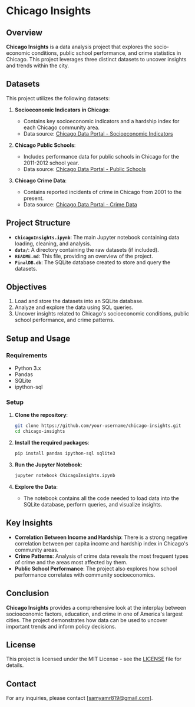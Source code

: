 # Chicago Insights

## Overview

**Chicago Insights** is a data analysis project that explores the socio-economic conditions, public school performance, and crime statistics in Chicago. This project leverages three distinct datasets to uncover insights and trends within the city.

## Datasets

This project utilizes the following datasets:

1. **Socioeconomic Indicators in Chicago**:
   - Contains key socioeconomic indicators and a hardship index for each Chicago community area.
   - Data source: [Chicago Data Portal - Socioeconomic Indicators](https://data.cityofchicago.org/Health-Human-Services/Census-Data-Selected-socioeconomic-indicators-in-C/kn9c-c2s2)

2. **Chicago Public Schools**:
   - Includes performance data for public schools in Chicago for the 2011-2012 school year.
   - Data source: [Chicago Data Portal - Public Schools](https://data.cityofchicago.org/Education/Chicago-Public-Schools-Progress-Report-Cards-2011-/9xs2-f89t)

3. **Chicago Crime Data**:
   - Contains reported incidents of crime in Chicago from 2001 to the present.
   - Data source: [Chicago Data Portal - Crime Data](https://data.cityofchicago.org/Public-Safety/Crimes-2001-to-present/ijzp-q8t2)

## Project Structure

- **`ChicagoInsights.ipynb`**: The main Jupyter notebook containing data loading, cleaning, and analysis.
- **`data/`**: A directory containing the raw datasets (if included).
- **`README.md`**: This file, providing an overview of the project.
- **`FinalDB.db`**: The SQLite database created to store and query the datasets.

## Objectives

1. Load and store the datasets into an SQLite database.
2. Analyze and explore the data using SQL queries.
3. Uncover insights related to Chicago's socioeconomic conditions, public school performance, and crime patterns.

## Setup and Usage

### Requirements

- Python 3.x
- Pandas
- SQLite
- ipython-sql

### Setup

1. **Clone the repository**:
    ```sh
    git clone https://github.com/your-username/chicago-insights.git
    cd chicago-insights
    ```

2. **Install the required packages**:
    ```sh
    pip install pandas ipython-sql sqlite3
    ```

3. **Run the Jupyter Notebook**:
    ```sh
    jupyter notebook ChicagoInsights.ipynb
    ```

4. **Explore the Data**:
    - The notebook contains all the code needed to load data into the SQLite database, perform queries, and visualize insights.

## Key Insights

- **Correlation Between Income and Hardship**: There is a strong negative correlation between per capita income and hardship index in Chicago's community areas.
- **Crime Patterns**: Analysis of crime data reveals the most frequent types of crime and the areas most affected by them.
- **Public School Performance**: The project also explores how school performance correlates with community socioeconomics.

## Conclusion

**Chicago Insights** provides a comprehensive look at the interplay between socioeconomic factors, education, and crime in one of America's largest cities. The project demonstrates how data can be used to uncover important trends and inform policy decisions.

## License

This project is licensed under the MIT License - see the [LICENSE](LICENSE) file for details.

## Contact

For any inquiries, please contact [samyamr819@gmail.com].
